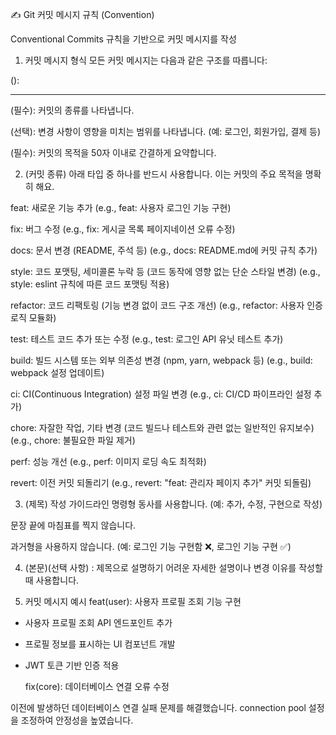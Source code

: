 ✍️ Git 커밋 메시지 규칙 (Convention)

Conventional Commits 규칙을 기반으로 커밋 메시지를 작성

1. 커밋 메시지 형식
   모든 커밋 메시지는 다음과 같은 구조를 따릅니다:

<type>(<scope>): <subject>

<body>

---

<type> (필수): 커밋의 종류를 나타냅니다.

<scope> (선택): 변경 사항이 영향을 미치는 범위를 나타냅니다. (예: 로그인, 회원가입, 결제 등)

<subject> (필수): 커밋의 목적을 50자 이내로 간결하게 요약합니다.

2. <type> (커밋 종류)
   아래 타입 중 하나를 반드시 사용합니다. 이는 커밋의 주요 목적을 명확히 해요.

feat: 새로운 기능 추가 (e.g., feat: 사용자 로그인 기능 구현)

fix: 버그 수정 (e.g., fix: 게시글 목록 페이지네이션 오류 수정)

docs: 문서 변경 (README, 주석 등) (e.g., docs: README.md에 커밋 규칙 추가)

style: 코드 포맷팅, 세미콜론 누락 등 (코드 동작에 영향 없는 단순 스타일 변경) (e.g., style: eslint 규칙에 따른 코드 포맷팅 적용)

refactor: 코드 리팩토링 (기능 변경 없이 코드 구조 개선) (e.g., refactor: 사용자 인증 로직 모듈화)

test: 테스트 코드 추가 또는 수정 (e.g., test: 로그인 API 유닛 테스트 추가)

build: 빌드 시스템 또는 외부 의존성 변경 (npm, yarn, webpack 등) (e.g., build: webpack 설정 업데이트)

ci: CI(Continuous Integration) 설정 파일 변경 (e.g., ci: CI/CD 파이프라인 설정 추가)

chore: 자잘한 작업, 기타 변경 (코드 빌드나 테스트와 관련 없는 일반적인 유지보수) (e.g., chore: 불필요한 파일 제거)

perf: 성능 개선 (e.g., perf: 이미지 로딩 속도 최적화)

revert: 이전 커밋 되돌리기 (e.g., revert: "feat: 관리자 페이지 추가" 커밋 되돌림)

3. <subject> (제목) 작성 가이드라인
   명령형 동사를 사용합니다. (예: 추가, 수정, 구현으로 작성)

문장 끝에 마침표를 찍지 않습니다.

과거형을 사용하지 않습니다. (예: 로그인 기능 구현함 ❌, 로그인 기능 구현 ✅)

4. <body> (본문)(선택 사항)
   <body>: 제목으로 설명하기 어려운 자세한 설명이나 변경 이유를 작성할 때 사용합니다.

5. 커밋 메시지 예시
   feat(user): 사용자 프로필 조회 기능 구현

- 사용자 프로필 조회 API 엔드포인트 추가
- 프로필 정보를 표시하는 UI 컴포넌트 개발
- JWT 토큰 기반 인증 적용

  fix(core): 데이터베이스 연결 오류 수정

이전에 발생하던 데이터베이스 연결 실패 문제를 해결했습니다.
connection pool 설정을 조정하여 안정성을 높였습니다.
